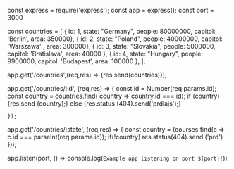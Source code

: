 const express = require('express');
const app = express();
const port = 3000


const countries = [
    { id: 1, state: "Germany", people: 80000000, capitol: 'Berlin', area: 350000},
    { id: 2, state: "Poland", people: 40000000, capitol: 'Warszawa' , area: 300000},
    { id: 3, state: "Slovakia", people: 5000000, capitol: 'Bratislava', area: 40000 },
    { id: 4, state: "Hungary", people: 9900000, capitol: 'Budapest', area: 100000 },
];

app.get('/countries',(req,res) => {res.send(countries)});

app.get('/countries/:id', (req,res) => {
    const id = Number(req.params.id);
    const country = countries.find( country => country.id === id);
    if (country) {res.send (country);}
 else {res.status (404).send('prdlajs');}

    });

app.get('/countries/:state', (req,res) =>  {
  const country = (courses.find(c => c.id === parseInt(req.params.id));
    if(!country) res.status(404).send ('prd')
    }));


app.listen(port, () => console.log(`Example app listening on port ${port}!`))
